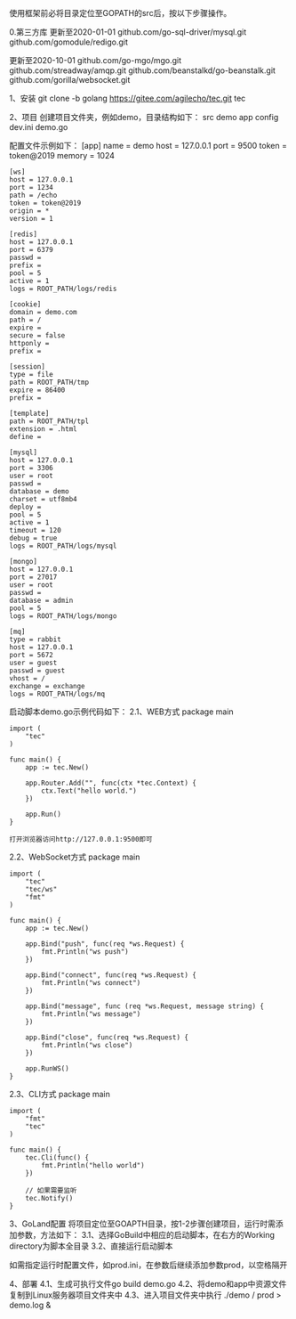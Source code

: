 使用框架前必将目录定位至GOPATH的src后，按以下步骤操作。

0.第三方库
  更新至2020-01-01
  github.com/go-sql-driver/mysql.git
  github.com/gomodule/redigo.git

  更新至2020-10-01
  github.com/go-mgo/mgo.git
  github.com/streadway/amqp.git
  github.com/beanstalkd/go-beanstalk.git
  github.com/gorilla/websocket.git

1、安装
git clone -b golang https://gitee.com/agilecho/tec.git tec

2、项目
创建项目文件夹，例如demo，目录结构如下：
src
    demo
        app
            config
                dev.ini
        demo.go

配置文件示例如下：
    [app]
    name = demo
    host = 127.0.0.1
    port = 9500
    token = token@2019
    memory = 1024

    [ws]
    host = 127.0.0.1
    port = 1234
    path = /echo
    token = token@2019
    origin = *
    version = 1

    [redis]
    host = 127.0.0.1
    port = 6379
    passwd =
    prefix =
    pool = 5
    active = 1
    logs = ROOT_PATH/logs/redis

    [cookie]
    domain = demo.com
    path = /
    expire =
    secure = false
    httponly =
    prefix =

    [session]
    type = file
    path = ROOT_PATH/tmp
    expire = 86400
    prefix =

    [template]
    path = ROOT_PATH/tpl
    extension = .html
    define =

    [mysql]
    host = 127.0.0.1
    port = 3306
    user = root
    passwd =
    database = demo
    charset = utf8mb4
    deploy =
    pool = 5
    active = 1
    timeout = 120
    debug = true
    logs = ROOT_PATH/logs/mysql

    [mongo]
    host = 127.0.0.1
    port = 27017
    user = root
    passwd =
    database = admin
    pool = 5
    logs = ROOT_PATH/logs/mongo

    [mq]
    type = rabbit
    host = 127.0.0.1
    port = 5672
    user = guest
    passwd = guest
    vhost = /
    exchange = exchange
    logs = ROOT_PATH/logs/mq


启动脚本demo.go示例代码如下：
2.1、WEB方式
    package main

    import (
        "tec"
    )

    func main() {
        app := tec.New()

        app.Router.Add("", func(ctx *tec.Context) {
            ctx.Text("hello world.")
        })

        app.Run()
    }

    打开浏览器访问http://127.0.0.1:9500即可
2.2、WebSocket方式
    package main

    import (
    	"tec"
    	"tec/ws"
    	"fmt"
    )

    func main() {
    	app := tec.New()

    	app.Bind("push", func(req *ws.Request) {
    		fmt.Println("ws push")
    	})

    	app.Bind("connect", func(req *ws.Request) {
    		fmt.Println("ws connect")
    	})

    	app.Bind("message", func (req *ws.Request, message string) {
    		fmt.Println("ws message")
    	})

    	app.Bind("close", func(req *ws.Request) {
    		fmt.Println("ws close")
    	})

    	app.RunWS()
    }

2.3、CLI方式
    package main

    import (
    	"fmt"
        "tec"
    )

    func main() {
        tec.Cli(func() {
            fmt.Println("hello world")
        })

        // 如果需要监听
        tec.Notify()
    }

3、GoLand配置
将项目定位至GOAPTH目录，按1-2步骤创建项目，运行时需添加参数，方法如下：
3.1、选择GoBuild中相应的启动脚本，在右方的Working directory为脚本全目录
3.2、直接运行启动脚本

如需指定运行时配置文件，如prod.ini，在参数后继续添加参数prod，以空格隔开

4、部署
4.1、生成可执行文件go build demo.go
4.2、将demo和app中资源文件复制到Linux服务器项目文件夹中
4.3、进入项目文件夹中执行
    ./demo / prod > demo.log &